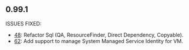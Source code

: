 ## 0.99.1

ISSUES FIXED:

* [48](https://github.com/perfectsense/gyro-azure-provider/issues/48): Refactor Sql (QA, ResourceFinder, Direct Dependency, Copyable).
* [62](https://github.com/perfectsense/gyro-azure-provider/issues/62): Add support to manage System Managed Service Identity for VM.
